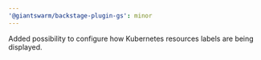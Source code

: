 ```yaml
---
'@giantswarm/backstage-plugin-gs': minor
---
```


Added possibility to configure how Kubernetes resources labels are being displayed.
